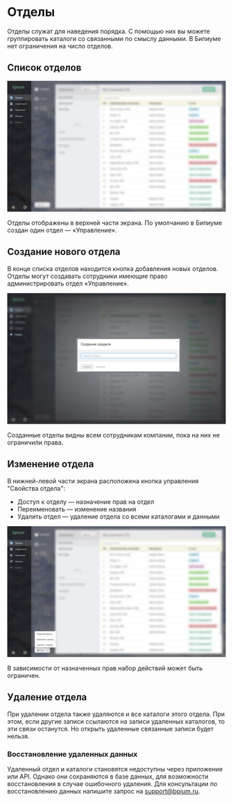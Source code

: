 # Отделы

Отделы служат для наведения порядка. С помощью них вы можете группировать каталоги со связанными по смыслу данными. В Бипиуме нет ограничения на число отделов.

## Список отделов

![](.gitbook/assets/sections.jpg)

Отделы отображены в верхней части экрана. По умолчанию в Бипиуме создан один отдел — «Управление».

## Создание нового отдела

В конце списка отделов находится кнопка добавления новых отделов. Отделы могут создавать сотрудники имеющие право администрировать отдел «Управление».

![](.gitbook/assets/section-create.jpg)

Созданные отделы видны всем сотрудникам компании, пока на них не ограничили права.

## Изменение отдела

В нижней-левой части экрана расположена кнопка управления "Свойства отдела":

* Доступ к отделу — назначение прав на отдел
* Переименовать — изменение названия
* Удалить отдел — удаление отдела со всеми каталогами и данными

![](<.gitbook/assets/3 - Изменение отдела.jpg>)

В зависимости от назначенных прав набор действий может быть ограничен.

## Удаление отдела

При удалении отдела также удаляются и все каталоги этого отдела. При этом, если другие записи ссылаются на записи удаленных каталогов, то эти связи останутся. Но открыть удаленные связанные записи будет нельзя.

### Восстановление удаленных данных

Удаленный отдел и каталоги становятся недоступны через приложение или API. Однако они сохраняются в базе данных, для возможности восстановления в случае ошибочного удаления. Для консультации по восстановлению данных напишите запрос на [support@bpium.ru](mailto:support@bpium.ru).
